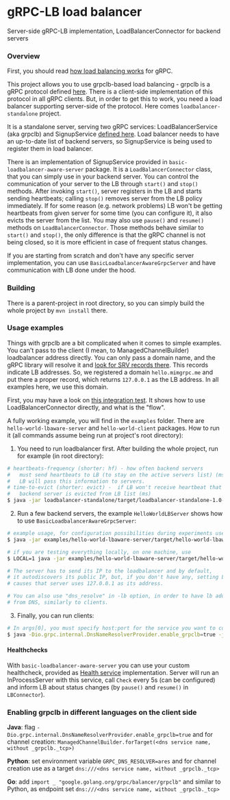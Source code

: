 # gRPC-LB load balancer
Server-side gRPC-LB implementation, LoadBalancerConnector for backend servers

### Overview

First, you should read [how load balancing works](https://github.com/grpc/grpc/blob/master/doc/load-balancing.md) for gRPC.

This project allows you to use grpclb-based load balancing - grpclb is a gRPC protocol defined [here](https://github.com/grpc/grpc-java/blob/master/grpclb/src/main/proto/grpc/lb/v1/load_balancer.proto). There is a client-side implementation of this protocol in all gRPC clients. But, in order to get this to work, you need a load balancer supporting server-side of the protocol. Here comes `loadbalancer-standalone` project.

It is a standalone server, serving two gRPC services: LoadBalancerService (aka grpclb) and SignupService [defined here](https://github.com/RTBHOUSE/grpclb-load-balancer/blob/6db1584360ba6ae9dc36a94e2cbe00492a90b695/common/src/main/proto/signup.proto). Load balancer needs to have an up-to-date list of backend servers, so SignupService is being used to register them in load balancer.

There is an implementation of SignupService provided in `basic-loadbalancer-aware-server` package. It is a `LoadBalancerConnector` class, that you can simply use in your backend server. You can control the communication of your server to the LB through `start()` and `stop()` methods. After invoking `start()`, server registers in the LB and starts sending heartbeats; calling `stop()` removes server from the LB policy immediately. If for some reason (e.g. network problems) LB won't be getting heartbeats from given server for some time (you can configure it), it also evicts the server from the list. You may also use `pause()` and `resume()` methods on `LoadBalancerConnector`. Those methods behave similar to `start()` and `stop()`, the only difference is that the gRPC channel is not being closed, so it is more efficient in case of frequent status changes.

If you are starting from scratch and don't have any specific server implementation, you can use `BasicLoadbalancerAwareGrpcServer` and have communication with LB done under the hood.

### Building
There is a parent-project in root directory, so you can simply build the whole project by `mvn install` there.

### Usage examples

Things with grpclb are a bit complicated when it comes to simple examples. You can't pass to the client (I mean, to ManagedChannelBuilder) loadbalancer address directly. You can only pass a domain name, and the gRPC library will resolve it and [look for SRV records there](https://github.com/grpc/proposal/blob/master/A5-grpclb-in-dns.md). This records indicate LB addresses. So, we registered a domain `hello.mimgrpc.me` and put there a proper record, which returns `127.0.0.1` as the LB address. In all examples here, we use this domain.

First, you may have a look on [this integration test](https://github.com/blazej24/grpc-load-balancer/blob/master/loadbalancer-standalone/src/test/java/com/rtbhouse/grpc/loadbalancer/standalone/LoadBalancerIntegrationTest.java). It shows how to use LoadBalancerConnector directly, and what is the "flow".

A fully working example, you will find in the `examples` folder. There are `hello-world-lbaware-server` and `hello-world-client` packages. How to run it (all commands assume being run at project's root directory):

1) You need to run loadbalancer first. After building the whole project, run for example (in root directory):
```sh
# heartbeats-frequency (shorter: hf) - how often backend servers
#   must send heartbeats to LB (to stay on the active servers list) (ms). 
#   LB will pass this information to servers.
# time-to-evict (shorter: evict) -  if LB won't receive heartbeat that long,
#   backend server is evicted from LB list (ms)
$ java -jar loadbalancer-standalone/target/loadbalancer-standalone-1.0-SNAPSHOT-shaded.jar -port 9090 -heartbeats-frequency 3000 -time-to-evict 4000
```

2) Run a few backend servers, the example `HelloWorldLBServer` shows how to use `BasicLoadbalancerAwareGrpcServer`:
```sh
# example usage, for configuration possibilities during experiments use -help option 
$ java -jar examples/hello-world-lbaware-server/target/hello-world-lbaware-server-1.0-SNAPSHOT-shaded.jar -p 2222 -lb "127.0.0.1:9090" -s "hello.mimgrpc.me:2222"

# if you are testing everything locally, on one machine, use
$ LOCAL=1 java -jar examples/hello-world-lbaware-server/target/hello-world-lbaware-server-1.0-SNAPSHOT-shaded.jar -p 2222 -lb "127.0.0.1:9090" -s "hello.mimgrpc.me:2222"

# The server has to send its IP to the loadbalancer and by default, 
# it autodiscovers its public IP, but, if you don't have any, setting LOCAL=1
# causes that server uses 127.0.0.1 as its address.

# You can also use "dns_resolve" in -lb option, in order to have lb addresses resolved automatically, 
# from DNS, similarly to clients.
```

3) Finally, you can run clients:
```sh
# In args[0], you must specify host:port for the service you want to connect. You can also add number of requests being done in args[1], default is 100; after every request client sleeps for 300ms.
$ java -Dio.grpc.internal.DnsNameResolverProvider.enable_grpclb=true -jar examples/hello-world-client/target/hello-world-client-1.0-SNAPSHOT-shaded.jar "hello.mimgrpc.me:2222" 100
```

#### Healthchecks
With `basic-loadbalancer-aware-server` you can use your custom healthcheck, provided as [Health service](https://github.com/grpc/grpc/blob/master/doc/health-checking.md) implementation. Server will run an InProcessServer with this service, call `Check` every 5s (can be configured) and inform LB about status changes (by `pause()` and `resume()` in `LBConnector`).

### Enabling grpclb in different languages on the client side
**Java**: flag `-Dio.grpc.internal.DnsNameResolverProvider.enable_grpclb=true` and for channel creation: `ManagedChannelBuilder.forTarget(<dns service name, without _grpclb._tcp>)`

**Python**: set environment variable `GRPC_DNS_RESOLVER=ares` and for channel creation use as a target `dns:///<dns service name, without _grpclb._tcp>`

**Go**: add `import _ "google.golang.org/grpc/balancer/grpclb"` and similar to Python, as endpoint set `dns:///<dns service name, without _grpclb._tcp>`
